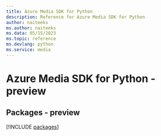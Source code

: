 ```yaml
---
title: Azure Media SDK for Python
description: Reference for Azure Media SDK for Python
author: naiteeks
ms.author: naiteeks
ms.data: 05/15/2023
ms.topic: reference
ms.devlang: python
ms.service: media
---
```

# Azure Media SDK for Python - preview
## Packages - preview
[!INCLUDE [packages](media-index.md)]